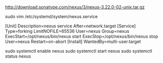 http://download.sonatype.com/nexus/3/nexus-3.22.0-02-unix.tar.gz

sudo vim /etc/systemd/system/nexus.service

[Unit]
Description=nexus service
After=network.target
[Service]
Type=forking
LimitNOFILE=65536
User=nexus
Group=nexus
ExecStart=/opt/nexus/bin/nexus start
ExecStop=/opt/nexus/bin/nexus stop
User=nexus
Restart=on-abort
[Install]
WantedBy=multi-user.target


sudo systemctl enable nexus
sudo systemctl start nexus
sudo systemctl status nexus
